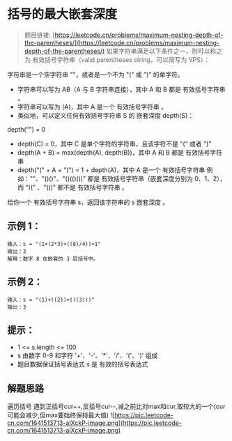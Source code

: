 # 括号的最大嵌套深度
> 题目链接: [https://leetcode.cn/problems/maximum-nesting-depth-of-the-parentheses/](https://leetcode.cn/problems/maximum-nesting-depth-of-the-parentheses/)
如果字符串满足以下条件之一，则可以称之为 有效括号字符串（valid parentheses string，可以简写为 VPS）：

字符串是一个空字符串 ""，或者是一个不为 "(" 或 ")" 的单字符。
- 字符串可以写为 AB（A 与 B 字符串连接），其中 A 和 B 都是 有效括号字符串 。
- 字符串可以写为 (A)，其中 A 是一个 有效括号字符串 。
- 类似地，可以定义任何有效括号字符串 S 的 嵌套深度 depth(S)：

depth("") = 0
- depth(C) = 0，其中 C 是单个字符的字符串，且该字符不是 "(" 或者 ")"
- depth(A + B) = max(depth(A), depth(B))，其中 A 和 B 都是 有效括号字符串
- depth("(" + A + ")") = 1 + depth(A)，其中 A 是一个 有效括号字符串
例如：""、"()()"、"()(()())" 都是 有效括号字符串（嵌套深度分别为 0、1、2），而 ")(" 、"(()" 都不是 有效括号字符串 。

给你一个 有效括号字符串 s，返回该字符串的 s 嵌套深度 。

 

## 示例 1：
```
输入：s = "(1+(2*3)+((8)/4))+1"
输出：3
解释：数字 8 在嵌套的 3 层括号中。
```
## 示例 2：
```
输入：s = "(1)+((2))+(((3)))"
输出：3
```
 

## 提示：

- 1 <= s.length <= 100
- s 由数字 0-9 和字符 '+'、'-'、'*'、'/'、'('、')' 组成
- 题目数据保证括号表达式 s 是 有效的括号表达式

## 解题思路
遍历括号
遇到正括号cur++,反括号cur--,减之前比对max和cur,取较大的一个(cur可能会减少,但max要始终保持最大值)
![https://pic.leetcode-cn.com/1641513713-aIXckP-image.png](https://pic.leetcode-cn.com/1641513713-aIXckP-image.png)